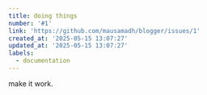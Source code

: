 ```yaml
---
title: doing things
number: '#1'
link: 'https://github.com/mausamadh/blogger/issues/1'
created_at: '2025-05-15 13:07:27'
updated_at: '2025-05-15 13:07:27'
labels:
  - documentation
---
```

make it work.
